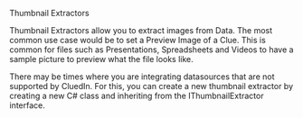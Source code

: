 Thumbnail Extractors

Thumbnail Extractors allow you to extract images from Data. The most common use case would be to set a Preview Image of a Clue. This is common for files such as Presentations, Spreadsheets and Videos to have a sample picture to preview what the file looks like. 

There may be times where you are integrating datasources that are not supported by CluedIn. For this, you can create a new thumbnail extractor by creating a new C# class and inheriting from the IThumbnailExtractor interface. 
